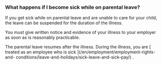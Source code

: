 ###  What happens if I become sick while on parental leave?

If you get sick while on parental leave and are unable to care for your child,
the leave can be suspended for the duration of the illness.

You must give written notice and evidence of your illness to your employer as
soon as is reasonably practicable.

The parental leave resumes after the illness. During the illness, you are [
treated as an employee who is sick ](/en/employment/employment-rights-and-
conditions/leave-and-holidays/sick-leave-and-sick-pay/) .
